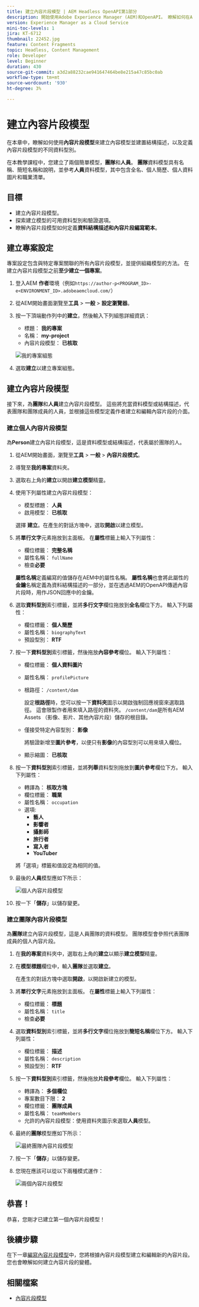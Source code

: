 ```yaml
---
title: 建立內容片段模型 | AEM Headless OpenAPI第1部分
description: 開始使用Adobe Experience Manager (AEM)和OpenAPI。 瞭解如何在AEM中建立內容模型，並使用內容片段模型建置結構。 檢閱現有模型並建立模型。 瞭解定義結構時可用的不同資料型別。
version: Experience Manager as a Cloud Service
mini-toc-levels: 1
jira: KT-6712
thumbnail: 22452.jpg
feature: Content Fragments
topic: Headless, Content Management
role: Developer
level: Beginner
duration: 430
source-git-commit: a3d2a88232cae941647464be8e215a47c85bc0ab
workflow-type: tm+mt
source-wordcount: '930'
ht-degree: 3%

---
```


# 建立內容片段模型

在本章中，瞭解如何使用&#x200B;**內容片段模型**&#x200B;來建立內容模型並建置結構描述，以及定義內容片段模型的不同資料型別。

在本教學課程中，您建立了兩個簡單模型，**團隊**&#x200B;和&#x200B;**人員**。 **團隊**&#x200B;資料模型具有名稱、簡短名稱和說明，並參考&#x200B;**人員**&#x200B;資料模型，其中包含全名、個人簡歷、個人資料圖片和職業清單。

## 目標

* 建立內容片段模型。
* 探索建立模型的可用資料型別和驗證選項。
* 瞭解內容片段模型如何定義&#x200B;**資料結構描述和內容片段編寫範本**。

## 建立專案設定

專案設定包含與特定專案關聯的所有內容片段模型，並提供組織模型的方法。 在建立內容片段模型之前&#x200B;**至少建立一個專案**。

1. 登入AEM **作者**&#x200B;環境（例如`https://author-p<PROGRAM_ID>-e<ENVIRONMENT_ID>.adobeaemcloud.com/`）
1. 從AEM開始畫面瀏覽至&#x200B;**工具** > **一般** > **設定瀏覽器**。
1. 按一下頂端動作列中的&#x200B;**建立**，然後輸入下列組態詳細資訊：
   * 標題： **我的專案**
   * 名稱： **my-project**
   * 內容片段模型： **已核取**

   ![我的專案組態](assets/1/create-configuration.png)

1. 選取&#x200B;**建立**&#x200B;以建立專案組態。

## 建立內容片段模型

接下來，為&#x200B;**團隊**&#x200B;和&#x200B;**人員**&#x200B;建立內容片段模型。 這些將充當資料模型或結構描述，代表團隊和團隊成員的人員，並根據這些模型定義作者建立和編輯內容片段的介面。

### 建立個人內容片段模型

為&#x200B;**Person**&#x200B;建立內容片段模型，這是資料模型或結構描述，代表屬於團隊的人。

1. 從AEM開始畫面，瀏覽至&#x200B;**工具** > **一般** > **內容片段模式**。
1. 導覽至&#x200B;**我的專案**&#x200B;資料夾。
1. 選取右上角的&#x200B;**建立**&#x200B;以開啟&#x200B;**建立模型**&#x200B;精靈。
1. 使用下列屬性建立內容片段模型：

   * 模型標題： **人員**
   * 啟用模型： **已核取**

   選擇 **建立**。在產生的對話方塊中，選取&#x200B;**開啟**&#x200B;以建立模型。

1. 將&#x200B;**單行文字**&#x200B;元素拖放到主面板。 在&#x200B;**屬性**&#x200B;標籤上輸入下列屬性：

   * 欄位標籤： **完整名稱**
   * 屬性名稱： `fullName`
   * 檢查&#x200B;**必要**

   **屬性名稱**&#x200B;定義編寫的值儲存在AEM中的屬性名稱。 **屬性名稱**&#x200B;也會將此屬性的&#x200B;**金鑰**&#x200B;名稱定義為資料結構描述的一部分，並在透過AEM的OpenAPI傳遞內容片段時，用作JSON回應中的金鑰。

1. 選取&#x200B;**資料型別**&#x200B;索引標籤，並將&#x200B;**多行文字**&#x200B;欄位拖放到&#x200B;**全名**&#x200B;欄位下方。 輸入下列屬性：

   * 欄位標籤： **個人簡歷**
   * 屬性名稱： `biographyText`
   * 預設型別： **RTF**

1. 按一下&#x200B;**資料型別**&#x200B;索引標籤，然後拖放&#x200B;**內容參考**&#x200B;欄位。 輸入下列屬性：

   * 欄位標籤： **個人資料圖片**
   * 屬性名稱： `profilePicture`
   * 根路徑： `/content/dam`

     設定&#x200B;**根路徑**&#x200B;時，您可以按一下&#x200B;**資料夾**&#x200B;圖示以開啟強制回應視窗來選取路徑。 這會限製作者用來填入路徑的資料夾。 `/content/dam`是所有AEM Assets （影像、影片、其他內容片段）儲存的根目錄。

   * 僅接受特定內容型別： **影像**

     將驗證新增至&#x200B;**圖片參考**，以便只有&#x200B;**影像**&#x200B;的內容型別可以用來填入欄位。

   * 顯示縮圖： **已核取**

1. 按一下&#x200B;**資料型別**&#x200B;索引標籤，並將&#x200B;**列舉**&#x200B;資料型別拖放到&#x200B;**圖片參考**&#x200B;欄位下方。 輸入下列屬性：

   * 轉譯為： **核取方塊**
   * 欄位標籤： **職業**
   * 屬性名稱： `occupation`
   * 選項:
      * **藝人**
      * **影響者**
      * **攝影師**
      * **旅行者**
      * **寫入者**
      * **YouTuber**

   將「選項」標籤和值設定為相同的值。

1. 最後的&#x200B;**人員**&#x200B;模型應如下所示：

   ![個人內容片段模型](assets/1/person-content-fragment-model.png)

1. 按一下「**儲存**」以儲存變更。

### 建立團隊內容片段模型

為&#x200B;**團隊**&#x200B;建立內容片段模型，這是人員團隊的資料模型。 團隊模型會參照代表團隊成員的個人內容片段。

1. 在&#x200B;**我的專案**&#x200B;資料夾中，選取右上角的&#x200B;**建立**&#x200B;以顯示&#x200B;**建立模型**&#x200B;精靈。
1. 在&#x200B;**模型標題**&#x200B;欄位中，輸入&#x200B;**團隊**&#x200B;並選取&#x200B;**建立**。

   在產生的對話方塊中選取&#x200B;**開啟**，以開啟新建立的模型。

1. 將&#x200B;**單行文字**&#x200B;元素拖放到主面板。 在&#x200B;**屬性**&#x200B;標籤上輸入下列屬性：

   * 欄位標籤： **標題**
   * 屬性名稱： `title`
   * 檢查&#x200B;**必要**

1. 選取&#x200B;**資料型別**&#x200B;索引標籤，並將&#x200B;**多行文字**&#x200B;欄位拖放到&#x200B;**簡短名稱**&#x200B;欄位下方。 輸入下列屬性：

   * 欄位標籤： **描述**
   * 屬性名稱： `description`
   * 預設型別： **RTF**

1. 按一下&#x200B;**資料型別**&#x200B;索引標籤，然後拖放&#x200B;**片段參考**&#x200B;欄位。 輸入下列屬性：

   * 轉譯為： **多個欄位**
   * 專案數目下限： **2**
   * 欄位標籤： **團隊成員**
   * 屬性名稱： `teamMembers`
   * 允許的內容片段模型：使用資料夾圖示來選取&#x200B;**人員**&#x200B;模型。

1. 最終的&#x200B;**團隊**&#x200B;模型應如下所示：

   ![最終團隊內容片段模型](assets/1/team-content-fragment-model.png)

1. 按一下「**儲存**」以儲存變更。

1. 您現在應該可以從以下兩種模式運作：

   ![兩個內容片段模型](assets/1/two-content-fragment-models.png)

## 恭喜！

恭喜，您剛才已建立第一個內容片段模型！

## 後續步驟

在下一章[編寫內容片段模型](2-author-content-fragments.md)中，您將根據內容片段模型建立和編輯新的內容片段。 您也會瞭解如何建立內容片段的變體。

## 相關檔案

* [內容片段模型](https://experienceleague.adobe.com/docs/experience-manager-cloud-service/content/assets/content-fragments/content-fragments-models.html)

